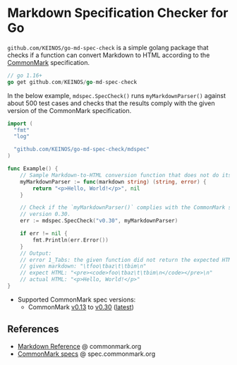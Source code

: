 # Markdown Specification Checker for Go

`github.com/KEINOS/go-md-spec-check` is a simple golang package that checks if a function can convert Markdown to HTML according to the [CommonMark](https://commonmark.org/) specification.

```go
// go 1.16+
go get github.com/KEINOS/go-md-spec-check
```

In the below example, `mdspec.SpecCheck()` runs `myMarkdownParser()` against about 500 test cases and checks that the results comply with the given version of the CommonMark specification.

```go
import (
  "fmt"
  "log"

  "github.com/KEINOS/go-md-spec-check/mdspec"
)

func Example() {
    // Sample Markdown-to-HTML conversion function that does not do its job.
    myMarkdownParser := func(markdown string) (string, error) {
        return "<p>Hello, World!</p>", nil
    }

    // Check if the `myMarkdownParser()` complies with the CommonMark specification
    // version 0.30.
    err := mdspec.SpecCheck("v0.30", myMarkdownParser)

    if err != nil {
        fmt.Println(err.Error())
    }
    // Output:
    // error 1_Tabs: the given function did not return the expected HTML result.
    // given markdown: "\tfoo\tbaz\t\tbim\n"
    // expect HTML: "<pre><code>foo\tbaz\t\tbim\n</code></pre>\n"
    // actual HTML: "<p>Hello, World!</p>"
}
```

- Supported CommonMark spec versions:
  - CommonMark [v0.13](https://spec.commonmark.org/0.13/) to [v0.30](https://spec.commonmark.org/0.30/) ([latest](https://spec.commonmark.org/current/))

## References

- [Markdown Reference](https://commonmark.org/help/) @ commonmark.org
- [CommonMark specs](https://spec.commonmark.org/) @ spec.commonmark.org

